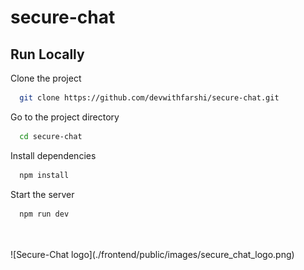 # secure-chat

## Run Locally

Clone the project

```bash
  git clone https://github.com/devwithfarshi/secure-chat.git
```

Go to the project directory

```bash
  cd secure-chat
```

Install dependencies

```bash
  npm install
```

Start the server

```bash
  npm run dev
```

<br/>
<br/>
<!-- <p align="center"> -->
        ![Secure-Chat logo](./frontend/public/images/secure_chat_logo.png)
<!-- </p> -->
